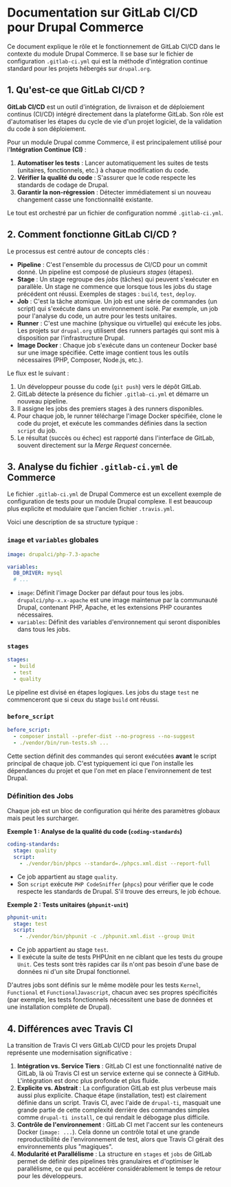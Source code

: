 # Documentation sur GitLab CI/CD pour Drupal Commerce

Ce document explique le rôle et le fonctionnement de GitLab CI/CD dans le contexte du module Drupal Commerce. Il se base sur le fichier de configuration `.gitlab-ci.yml` qui est la méthode d'intégration continue standard pour les projets hébergés sur `drupal.org`.

## 1. Qu'est-ce que GitLab CI/CD ?

**GitLab CI/CD** est un outil d'intégration, de livraison et de déploiement continus (CI/CD) intégré directement dans la plateforme GitLab. Son rôle est d'automatiser les étapes du cycle de vie d'un projet logiciel, de la validation du code à son déploiement.

Pour un module Drupal comme Commerce, il est principalement utilisé pour l'**Intégration Continue (CI)** :
1.  **Automatiser les tests** : Lancer automatiquement les suites de tests (unitaires, fonctionnels, etc.) à chaque modification du code.
2.  **Vérifier la qualité du code** : S'assurer que le code respecte les standards de codage de Drupal.
3.  **Garantir la non-régression** : Détecter immédiatement si un nouveau changement casse une fonctionnalité existante.

Le tout est orchestré par un fichier de configuration nommé `.gitlab-ci.yml`.

## 2. Comment fonctionne GitLab CI/CD ?

Le processus est centré autour de concepts clés :

*   **Pipeline** : C'est l'ensemble du processus de CI/CD pour un commit donné. Un pipeline est composé de plusieurs *stages* (étapes).
*   **Stage** : Un stage regroupe des *jobs* (tâches) qui peuvent s'exécuter en parallèle. Un stage ne commence que lorsque tous les jobs du stage précédent ont réussi. Exemples de stages : `build`, `test`, `deploy`.
*   **Job** : C'est la tâche atomique. Un job est une série de commandes (un script) qui s'exécute dans un environnement isolé. Par exemple, un job pour l'analyse du code, un autre pour les tests unitaires.
*   **Runner** : C'est une machine (physique ou virtuelle) qui exécute les jobs. Les projets sur `drupal.org` utilisent des runners partagés qui sont mis à disposition par l'infrastructure Drupal.
*   **Image Docker** : Chaque job s'exécute dans un conteneur Docker basé sur une image spécifiée. Cette image contient tous les outils nécessaires (PHP, Composer, Node.js, etc.).

Le flux est le suivant :
1.  Un développeur pousse du code (`git push`) vers le dépôt GitLab.
2.  GitLab détecte la présence du fichier `.gitlab-ci.yml` et démarre un nouveau pipeline.
3.  Il assigne les jobs des premiers stages à des runners disponibles.
4.  Pour chaque job, le runner télécharge l'image Docker spécifiée, clone le code du projet, et exécute les commandes définies dans la section `script` du job.
5.  Le résultat (succès ou échec) est rapporté dans l'interface de GitLab, souvent directement sur la *Merge Request* concernée.

## 3. Analyse du fichier `.gitlab-ci.yml` de Commerce

Le fichier `.gitlab-ci.yml` de Drupal Commerce est un excellent exemple de configuration de tests pour un module Drupal complexe. Il est beaucoup plus explicite et modulaire que l'ancien fichier `.travis.yml`.

Voici une description de sa structure typique :

### `image` et `variables` globales

```yaml
image: drupalci/php-7.3-apache

variables:
  DB_DRIVER: mysql
  # ...
```

*   `image`: Définit l'image Docker par défaut pour tous les jobs. `drupalci/php-x.x-apache` est une image maintenue par la communauté Drupal, contenant PHP, Apache, et les extensions PHP courantes nécessaires.
*   `variables`: Définit des variables d'environnement qui seront disponibles dans tous les jobs.

### `stages`

```yaml
stages:
  - build
  - test
  - quality
```

Le pipeline est divisé en étapes logiques. Les jobs du stage `test` ne commenceront que si ceux du stage `build` ont réussi.

### `before_script`

```yaml
before_script:
  - composer install --prefer-dist --no-progress --no-suggest
  - ./vendor/bin/run-tests.sh ...
```

Cette section définit des commandes qui seront exécutées **avant** le script principal de chaque job. C'est typiquement ici que l'on installe les dépendances du projet et que l'on met en place l'environnement de test Drupal.

### Définition des Jobs

Chaque job est un bloc de configuration qui hérite des paramètres globaux mais peut les surcharger.

**Exemple 1 : Analyse de la qualité du code (`coding-standards`)**

```yaml
coding-standards:
  stage: quality
  script:
    - ./vendor/bin/phpcs --standard=./phpcs.xml.dist --report-full
```

*   Ce job appartient au stage `quality`.
*   Son `script` exécute `PHP CodeSniffer` (`phpcs`) pour vérifier que le code respecte les standards de Drupal. S'il trouve des erreurs, le job échoue.

**Exemple 2 : Tests unitaires (`phpunit-unit`)**

```yaml
phpunit-unit:
  stage: test
  script:
    - ./vendor/bin/phpunit -c ./phpunit.xml.dist --group Unit
```

*   Ce job appartient au stage `test`.
*   Il exécute la suite de tests PHPUnit en ne ciblant que les tests du groupe `Unit`. Ces tests sont très rapides car ils n'ont pas besoin d'une base de données ni d'un site Drupal fonctionnel.

D'autres jobs sont définis sur le même modèle pour les tests `Kernel`, `Functional` et `FunctionalJavascript`, chacun avec ses propres spécificités (par exemple, les tests fonctionnels nécessitent une base de données et une installation complète de Drupal).

## 4. Différences avec Travis CI

La transition de Travis CI vers GitLab CI/CD pour les projets Drupal représente une modernisation significative :

1.  **Intégration vs. Service Tiers** : GitLab CI est une fonctionnalité native de GitLab, là où Travis CI est un service externe qui se connecte à GitHub. L'intégration est donc plus profonde et plus fluide.
2.  **Explicite vs. Abstrait** : La configuration GitLab est plus verbeuse mais aussi plus explicite. Chaque étape (installation, test) est clairement définie dans un script. Travis CI, avec l'aide de `drupal-ti`, masquait une grande partie de cette complexité derrière des commandes simples comme `drupal-ti install`, ce qui rendait le débogage plus difficile.
3.  **Contrôle de l'environnement** : GitLab CI met l'accent sur les conteneurs Docker (`image: ...`). Cela donne un contrôle total et une grande reproductibilité de l'environnement de test, alors que Travis CI gérait des environnements plus "magiques".
4.  **Modularité et Parallélisme** : La structure en `stages` et `jobs` de GitLab permet de définir des pipelines très granulaires et d'optimiser le parallélisme, ce qui peut accélérer considérablement le temps de retour pour les développeurs.
